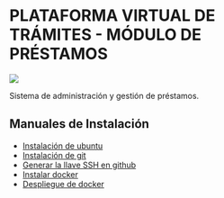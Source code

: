 # PLATAFORMA VIRTUAL DE TRÁMITES - MÓDULO DE PRÉSTAMOS

![](https://avatars.githubusercontent.com/u/42221638?s=200&v=4)

Sistema de administración y gestión de préstamos.


## Manuales de Instalación


- [ Instalación de ubuntu](./docs_Install/Install_ubuntu.md)
- [ Instalación de git](./docs_Install/Install_ubuntu.md)
- [ Generar la llave SSH en github](./docs_Install/generate_ssh.md)
- [ Instalar docker ](./docs_Install/Install_docker.md)
- [ Despliegue de docker](./docs_Install/Despligue_Docker.md)